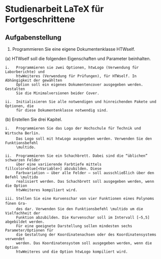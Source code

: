 # Studienarbeit LaTeX für Fortgeschrittene

## Aufgabenstellung

1. Programmieren Sie eine eigene Dokumentenklasse HTWself.
   
  (a) HTWself soll die folgenden Eigenschaften und Parameter beinhalten.
  
    i.   Programmieren sie zwei Optionen, htwLogo (Verwendung für Laborberichte) und
         htwWeiteres (Verwendung für Prüfungen), für HTWself. In Abhängigkeit der gewählten
         Option soll ein eigenes Dokumentencover ausgegeben werden. Gestalten
         Sie die Minimalversionen beider Cover.
         
    ii.  Initialisieren Sie alle notwendigen und hinreichenden Pakete und Optionen, die
         für diese Dokumentenklasse notwendig sind.
         
  (b) Erstellen Sie drei Kapitel.
  
    i.   Programmieren Sie das Logo der Hochschule für Technik und Wirtscha Berlin.
         Das Logo soll mit htwLogo ausgegeben werden. Verwenden Sie den Funktionsbefehl
         \multido.
         
    ii.  Programmieren Sie ein Schachbrett. Dabei sind die “üblichen” schwarzen Felder
         über eine variierende Farbtiefe mittels fillcolor=blue[<Variable>] abzubilden. Diese
         Farbvariation – über alle Felder – soll ausschließlich über den Befehl \multido
         realisiert werden. Das Schachbrett soll ausgegeben werden, wenn die Option
         htwWeiteres kompiliert wird.
         
    iii. Stellen Sie eine Kurvenschar von vier Funktionen eines Polynoms fünen Gra-
         des dar. Verwenden Sie den Funktionsbefehl \multido um die Vielfachheit der
         Funktion abzubilden. Die Kurvenschar soll im Intervall [−5,5] abgebildet werden.
         Für eine geeignete Darstellung sollen mindesten sechs Parameter/Optionen für
         die Gestaltung der Koordinatenachsen oder des Koordinatensystems verwendet
         werden. Das Koordinatensystem soll ausgegeben werden, wenn die Option
         htwWeiteres und die Option htwLogo kompiliert wird.
